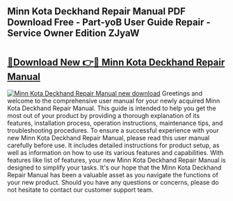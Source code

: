 ## Minn Kota Deckhand Repair Manual PDF Download Free - Part-yoB User Guide Repair - Service Owner Edition ZJyaW

# <h2><a href="http://bc79121.oget.top/?id=Minn+Kota+Deckhand+Repair+Manual">🔗Download New 👉🔴 Minn Kota Deckhand Repair Manual</a></h2>

[![Minn Kota Deckhand Repair Manual new download](https://i.imgur.com/5g1atiW.png)](http://bc79121.oget.top/?id=Minn+Kota+Deckhand+Repair+Manual)
Greetings and welcome to the comprehensive user manual for your newly acquired Minn Kota Deckhand Repair Manual. This guide is intended to help you get the most out of your product by providing a thorough explanation of its features, installation process, operation instructions, maintenance tips, and troubleshooting procedures. To ensure a successful experience with your new Minn Kota Deckhand Repair Manual, please read this user manual carefully before use. It includes detailed instructions for product setup, as well as information on how to use its various features and capabilities. With features like list of features, your new Minn Kota Deckhand Repair Manual is designed to simplify your tasks. It's our hope that the Minn Kota Deckhand Repair Manual has been a valuable asset as you navigate the functions of your new product. Should you have any questions or concerns, please do not hesitate to contact our customer support team.
